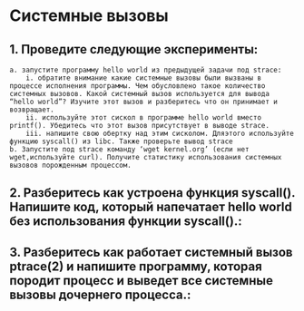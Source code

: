 # Системные вызовы
  ## 1. Проведите следующие эксперименты: 
    a. запустите программу hello world из предыдущей задачи под strace:
        i. обратите внимание какие системные вызовы были вызваны в процессе исполнения программы. Чем обусловлено такое количество системных вызовов. Какой системный вызов используется для вывода “hello world”? Изучите этот вызов и разберитесь что он принимает и возвращает.
        ii. используйте этот сискол в программе hello world вместо printf(). Убедитесь что этот вызов присутствует в выводе strace.
        iii. напишите свою обертку над этим сисколом. Дляэтого используйте функцию syscall() из libc. Также проверьте вывод strace  
    b. Запустите под strace команду ‘wget kernel.org’ (если нет wget,используйте curl). Получите статистику использования системных вызовов порожденным процессом.
  ## 2. Разберитесь как устроена функция syscall(). Напишите код, который напечатает hello world без использования функции syscall().:

  ## 3. Разберитесь как работает системный вызов ptrace(2) и напишите программу, которая породит процесс и выведет все системные вызовы дочернего процесса.:
